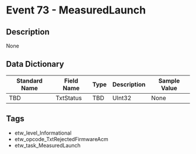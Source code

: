 # Event 73 - MeasuredLaunch

## Description
None

## Data Dictionary
|Standard Name|Field Name|Type|Description|Sample Value|
|---|---|---|---|---|
|TBD|TxtStatus|TBD|UInt32|None|None|

## Tags
* etw_level_Informational
* etw_opcode_TxtRejectedFirmwareAcm
* etw_task_MeasuredLaunch